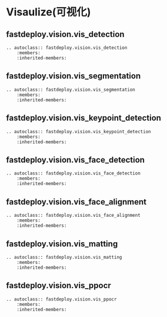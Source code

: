 # Visaulize(可视化)

## fastdeploy.vision.vis_detection

```{eval-rst}
.. autoclass:: fastdeploy.vision.vis_detection
    :members:
    :inherited-members:
```

## fastdeploy.vision.vis_segmentation

```{eval-rst}
.. autoclass:: fastdeploy.vision.vis_segmentation
    :members:
    :inherited-members:
```

## fastdeploy.vision.vis_keypoint_detection

```{eval-rst}
.. autoclass:: fastdeploy.vision.vis_keypoint_detection
    :members:
    :inherited-members:
```
## fastdeploy.vision.vis_face_detection

```{eval-rst}
.. autoclass:: fastdeploy.vision.vis_face_detection
    :members:
    :inherited-members:
```


## fastdeploy.vision.vis_face_alignment

```{eval-rst}
.. autoclass:: fastdeploy.vision.vis_face_alignment
    :members:
    :inherited-members:
```

## fastdeploy.vision.vis_matting

```{eval-rst}
.. autoclass:: fastdeploy.vision.vis_matting
    :members:
    :inherited-members:
```

## fastdeploy.vision.vis_ppocr

```{eval-rst}
.. autoclass:: fastdeploy.vision.vis_ppocr
    :members:
    :inherited-members:
```
